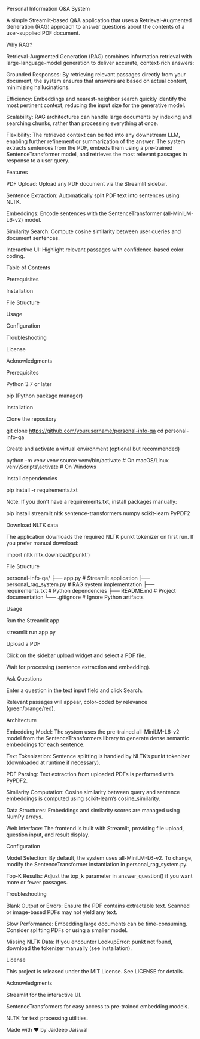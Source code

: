 Personal Information Q&A System

A simple Streamlit-based Q&A application that uses a Retrieval-Augmented Generation (RAG) approach to answer questions about the contents of a user-supplied PDF document.

Why RAG?

Retrieval-Augmented Generation (RAG) combines information retrieval with large-language-model generation to deliver accurate, context-rich answers:

Grounded Responses: By retrieving relevant passages directly from your document, the system ensures that answers are based on actual content, minimizing hallucinations.

Efficiency: Embeddings and nearest-neighbor search quickly identify the most pertinent context, reducing the input size for the generative model.

Scalability: RAG architectures can handle large documents by indexing and searching chunks, rather than processing everything at once.

Flexibility: The retrieved context can be fed into any downstream LLM, enabling further refinement or summarization of the answer. The system extracts sentences from the PDF, embeds them using a pre-trained SentenceTransformer model, and retrieves the most relevant passages in response to a user query.

Features

PDF Upload: Upload any PDF document via the Streamlit sidebar.

Sentence Extraction: Automatically split PDF text into sentences using NLTK.

Embeddings: Encode sentences with the SentenceTransformer (all-MiniLM-L6-v2) model.

Similarity Search: Compute cosine similarity between user queries and document sentences.

Interactive UI: Highlight relevant passages with confidence-based color coding.

Table of Contents

Prerequisites

Installation

File Structure

Usage

Configuration

Troubleshooting

License

Acknowledgments

Prerequisites

Python 3.7 or later

pip (Python package manager)

Installation

Clone the repository

git clone https://github.com/yourusername/personal-info-qa
cd personal-info-qa

Create and activate a virtual environment (optional but recommended)

python -m venv venv
source venv/bin/activate     # On macOS/Linux
venv\Scripts\activate      # On Windows

Install dependencies

pip install -r requirements.txt

Note: If you don't have a requirements.txt, install packages manually:

pip install streamlit nltk sentence-transformers numpy scikit-learn PyPDF2

Download NLTK data

The application downloads the required NLTK punkt tokenizer on first run. If you prefer manual download:

import nltk
nltk.download('punkt')

File Structure

personal-info-qa/
├── app.py                     # Streamlit application
├── personal_rag_system.py     # RAG system implementation
├── requirements.txt           # Python dependencies
├── README.md                  # Project documentation
└── .gitignore                 # Ignore Python artifacts

Usage

Run the Streamlit app

streamlit run app.py

Upload a PDF

Click on the sidebar upload widget and select a PDF file.

Wait for processing (sentence extraction and embedding).

Ask Questions

Enter a question in the text input field and click Search.

Relevant passages will appear, color-coded by relevance (green/orange/red).

Architecture

Embedding Model: The system uses the pre-trained all-MiniLM-L6-v2 model from the SentenceTransformers library to generate dense semantic embeddings for each sentence.

Text Tokenization: Sentence splitting is handled by NLTK’s punkt tokenizer (downloaded at runtime if necessary).

PDF Parsing: Text extraction from uploaded PDFs is performed with PyPDF2.

Similarity Computation: Cosine similarity between query and sentence embeddings is computed using scikit-learn’s cosine_similarity.

Data Structures: Embeddings and similarity scores are managed using NumPy arrays.

Web Interface: The frontend is built with Streamlit, providing file upload, question input, and result display.

Configuration

Model Selection: By default, the system uses all-MiniLM-L6-v2. To change, modify the SentenceTransformer instantiation in personal_rag_system.py.

Top-K Results: Adjust the top_k parameter in answer_question() if you want more or fewer passages.

Troubleshooting

Blank Output or Errors: Ensure the PDF contains extractable text. Scanned or image-based PDFs may not yield any text.

Slow Performance: Embedding large documents can be time-consuming. Consider splitting PDFs or using a smaller model.

Missing NLTK Data: If you encounter LookupError: punkt not found, download the tokenizer manually (see Installation).

License

This project is released under the MIT License. See LICENSE for details.

Acknowledgments

Streamlit for the interactive UI.

SentenceTransformers for easy access to pre-trained embedding models.

NLTK for text processing utilities.

Made with ❤️ by Jaideep Jaiswal

